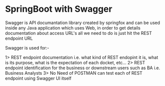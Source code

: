 # SpringBoot with Swagger

Swagger is API documantation library created by springfox and can be used inside any Java application which uses Web, in order to get details documentation about access URL's all we need to do is just hit the REST endpoint URL

Swagger is used for:-

1> REST endpoint documentation i.e. what kind of REST endopint it is, what is its purpose, what is the expectation of each docket, etc...
2> REST endpoint identification for the business or downstream users such as BA i.e. Business Analysts
3> No Need of POSTMAN can test each of REST endpoint using Swagger UI itself
